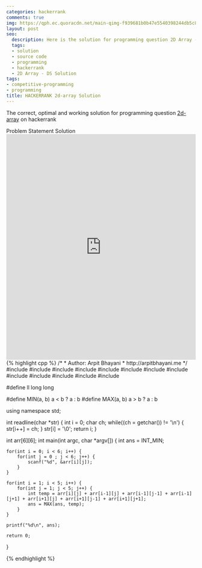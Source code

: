 ```yaml
---
categories: hackerrank
comments: true
img: https://qph.ec.quoracdn.net/main-qimg-f939681b0b47e5540398244db5c8966f?convert_to_webp=true
layout: post
seo:
  description: Here is the solution for programming question 2D Array - DS on hackerrank
  tags:
  - solution
  - source code
  - programming
  - hackerrank
  - 2D Array - DS Solution
tags:
- competitive-programming
- programming
title: HACKERRANK 2d-array Solution
---
```

The correct, optimal and working solution for programming question [2d-array](https://www.hackerrank.com/challenges/2d-array) on hackerrank

<div class="ui secondary pointing large menu">
  <a class="grey item" data-tab="problem-statement">
    Problem Statement
  </a>
  <a class="active item grey" data-tab="solution">
    Solution
  </a>
</div>
<div class="ui bottom attached tab" data-tab="problem-statement">
    <iframe src="https://www.hackerrank.com/challenges/2d-array" width="100%" height="600px" style="overflow: scroll; border: none;"></iframe>
</div>
<div class="ui bottom attached active tab" data-tab="solution">
{% highlight cpp %}
/*
 *  Author: Arpit Bhayani
 *  http://arpitbhayani.me
 */
#include <cmath>
#include <cstdio>
#include <cstdlib>
#include <climits>
#include <deque>
#include <iostream>
#include <list>
#include <limits>
#include <map>
#include <queue>
#include <set>
#include <stack>
#include <vector>

#define ll long long

#define MIN(a, b) a < b ? a : b
#define MAX(a, b) a > b ? a : b

using namespace std;

int readline(char *str) {
    int i = 0;
    char ch;
    while((ch = getchar()) != '\n') {
        str[i++] = ch;
    }
    str[i] = '\0';
    return i;
}

int arr[6][6];
int main(int argc, char *argv[]) {
    int ans = INT_MIN;

    for(int i = 0; i < 6; i++) {
        for(int j = 0 ; j < 6; j++) {
            scanf("%d", &arr[i][j]);
        }
    }

    for(int i = 1; i < 5; i++) {
        for(int j = 1; j < 5; j++) {
            int temp = arr[i][j] + arr[i-1][j] + arr[i-1][j-1] + arr[i-1][j+1] + arr[i+1][j] + arr[i+1][j-1] + arr[i+1][j+1];
            ans = MAX(ans, temp);
        }
    }

    printf("%d\n", ans);

    return 0;
}

{% endhighlight %}
</div>
